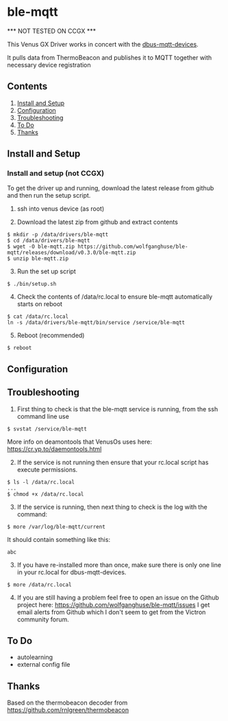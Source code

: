 # ble-mqtt

*** NOT TESTED ON CCGX ***

This Venus GX Driver works in concert with the [dbus-mqtt-devices](https://github.com/freakent/dbus-mqtt-devices).

It pulls data from ThermoBeacon and publishes it to MQTT together with necessary device registration

## Contents
1. [Install and Setup](#Install-and-Setup)
2. [Configuration](#Configuration)
3. [Troubleshooting](#Troubleshooting)
4. [To Do](#To-Do)
5. [Thanks](#thanks)


## Install and Setup 

### Install and setup (not CCGX)

To get the driver up and running, download the latest release from github and then run the setup script.

1. ssh into venus device (as root)

2. Download the latest zip from github and extract contents

```
$ mkdir -p /data/drivers/ble-mqtt
$ cd /data/drivers/ble-mqtt
$ wget -O ble-mqtt.zip https://github.com/wolfganghuse/ble-mqtt/releases/download/v0.3.0/ble-mqtt.zip
$ unzip ble-mqtt.zip
```

3. Run the set up script
```
$ ./bin/setup.sh
```

4. Check the contents of /data/rc.local to ensure ble-mqtt automatically starts on reboot
```
$ cat /data/rc.local
ln -s /data/drivers/ble-mqtt/bin/service /service/ble-mqtt
```

5. Reboot (recommended)
```
$ reboot
```


## Configuration
	

## Troubleshooting
1) First thing to check is that the ble-mqtt service is running, from the ssh command line use
```
$ svstat /service/ble-mqtt
```
More info on deamontools that VenusOs uses here: https://cr.yp.to/daemontools.html

2) If the service is not running then ensure that your rc.local script has execute permissions.
```
$ ls -l /data/rc.local
...
$ chmod +x /data/rc.local
```
3) If the service is running, then next thing to check is the log with the command:
```
$ more /var/log/ble-mqtt/current
```
It should contain something like this:
```
abc
```

3) If you have re-installed more than once, make sure there is only one line in your rc.local for dbus-mqtt-devices.
```
$ more /data/rc.local 
```

4) If you are still having a problem feel free to open an issue on the Github project here: https://github.com/wolfganghuse/ble-mqtt/issues
I get email alerts from Github which I don't seem to get from the Victron community forum.


## To Do
- autolearning
- external config file

## Thanks
Based on the thermobeacon decoder from https://github.com/rnlgreen/thermobeacon
